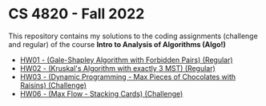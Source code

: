 # CS 4820 - Fall 2022

This repository contains my solutions to the coding assignments (challenge and regular) of the course **Intro to Analysis of Algorithms (Algo!)**

- [HW01 - (Gale-Shapley Algorithm with Forbidden Pairs) (Regular)](hw01/README.md)
- [HW02 - (Kruskal's Algorithm with exactly 3 MST) (Regular)](hw02/README.md)
- [HW03 - (Dynamic Programming - Max Pieces of Chocolates with Raisins) (Challenge)](hw03/README.md)
- [HW06 - (Max Flow - Stacking Cards) (Challenge)](hw06/README.md)

